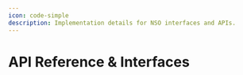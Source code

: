```yaml
---
icon: code-simple
description: Implementation details for NSO interfaces and APIs.
---
```


# API Reference & Interfaces

